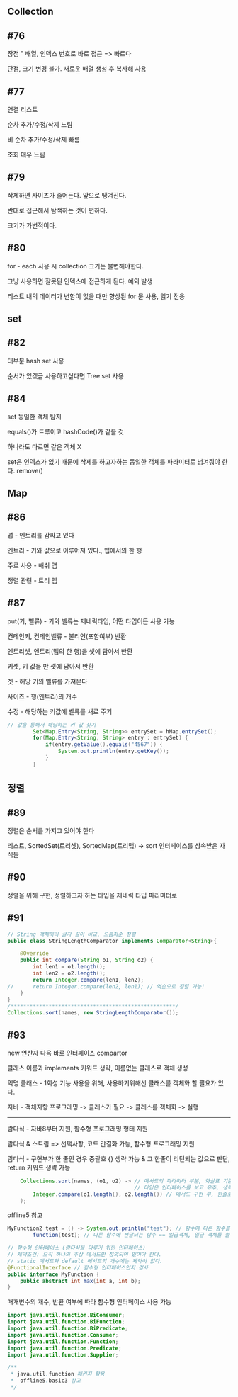 ## Collection

## #76
장점 " 배열, 인덱스 번호로 바로 접근 => 빠르다

단점, 크기 변경 불가. 새로운 배열 생성 후 복사해 사용

## #77
연결 리스트

순차 추가/수정/삭제 느림

비 순차 추가/수정/삭제 빠름

조회 매우 느림

## #79
삭제하면 사이즈가 줄어든다. 앞으로 땡겨진다.

반대로 접근해서 탐색하는 것이 편하다.

크기가 가변적이다.

## #80
for - each 사용 시 collection 크기는 불변해야한다.

그냥 사용하면 잘못된 인덱스에 접근하게 된다. 예외 발생

리스트 내의 데이터가 변함이 없을 때만 향상된 for 문 사용, 읽기 전용

## set

## #82
대부분 hash set 사용

순서가 있겠금 사용하고싶다면 Tree set 사용

## #84
set 동일한 객체 탐지

equals()가 트루이고 hashCode()가 같을 것

하나라도 다르면 같은 객체 X

set은 인덱스가 없기 때문에 삭제를 하고자하는 동일한 객체를 파라미터로 넘겨줘야 한다. remove()

## Map

## #86
맵 - 엔트리를 감싸고 있다

엔트리 - 키와 값으로 이루어져 있다., 맵에서의 한 행

주로 사용 - 해쉬 맵

정렬 관련 - 트리 맵

## #87
put(키, 벨류) - 키와 벨류는 제네릭타입, 어떤 타입이든 사용 가능

컨테인키, 컨테인벨류 - 불리언(포함여부) 반환

엔트리셋, 엔트리(맵의 한 행)을 셋에 담아서 반환

키셋, 키 값들 만 셋에 담아서 반환

겟 - 해당 키의 벨류를 가져온다

사이즈 - 행(엔트리)의 개수

수정 - 해당하는 키값에 벨류를 새로 주기

```java
// 값을 통해서 해당하는 키 값 찾기  
    	Set<Map.Entry<String, String>> entrySet = hMap.entrySet();
    	for(Map.Entry<String, String> entry : entrySet) {
    		if(entry.getValue().equals("4567")) {    			
    			System.out.println(entry.getKey());
    		}
    	}
```

## 정렬

## #89

정렬은 순서를 가지고 있어야 한다

리스트, SortedSet(트리셋), SortedMap(트리맵) -> sort 인터페이스를 상속받은 자식들

## #90
정렬을 위해 구현, 정렬하고자 하는 타입을 제네릭 타입 파리미터로

## #91
```java
// String 객체끼리 글자 길이 비교, 으름차순 정렬
public class StringLengthComparator implements Comparator<String>{

	@Override
	public int compare(String o1, String o2) {
		int len1 = o1.length();
		int len2 = o2.length();	
		return Integer.compare(len1, len2);
//		return Integer.compare(len2, len1); // 역순으로 정렬 가능!
	}
}
/****************************************************/
Collections.sort(names, new StringLengthComparator());
```

## #93

new 연산자 다음 바로 인터페이스 compartor

클래스 이름과 implements 키워드 생략, 이름없는 클래스로 객체 생성

익명 클래스 - 1회성 기능 사용을 위해, 사용하기위해선 클래스를 객체화 할 필요가 있다.

자바 - 객체지향 프로그래밍 -> 클래스가 필요 -> 클래스를 객체화 -> 실행

- - -

람다식 - 자바8부터 지원, 함수형 프로그래밍 형태 지원

람다식 & 스트림 => 선택사항, 코드 간결화 가능, 함수형 프로그래밍 지원

람다식 - 구현부가 한 줄인 경우 중괄호 {} 생략 가능 & 그 한줄이 리턴되는 값으로 판단, return 키워드 생략 가능

```java
	Collections.sort(names, (o1, o2) -> // 메서드의 파라미터 부분, 화살표 기준 오른편은 구현 부분
                                        // 타입은 인터페이스를 보고 유추, 생략 가능
		Integer.compare(o1.length(), o2.length()) // 메서드 구현 부, 한줄로 작성하면 return 생략 가능
	);

```

offline5 참고

```java
MyFunction2 test = () -> System.out.println("test"); // 함수에 다른 함수를 파라미터로 전달
		function(test); // 다른 함수에 전달되는 함수 == 일급객체, 일급 객체를 쓸 수 있다 => 함수형 프로그래밍 언어
```

```java
// 함수형 인터페이스 (람다식을 다루기 위한 인터페이스)
// 제약조건: 오직 하나의 추상 메서드만 정의되어 있어야 한다.
// static 메서드와 default 메서드의 개수에는 제약이 없다.
@FunctionalInterface // 함수형 인터페이스인지 검사
public interface MyFunction {
	public abstract int max(int a, int b);
}
```

매개변수의 개수, 반환 여부에 따라 함수형 인터페이스 사용 가능
```java
import java.util.function.BiConsumer;
import java.util.function.BiFunction;
import java.util.function.BiPredicate;
import java.util.function.Consumer;
import java.util.function.Function;
import java.util.function.Predicate;
import java.util.function.Supplier;

/**
 * java.util.function 패키지 활용
 *  offline5.basic3 참고
 */
 ```

 
